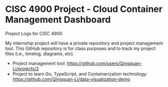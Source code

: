 # CISC 4900 Project - Cloud Container Management Dashboard
Project Logs for CISC 4900

My internship project will have a private repository and project management tool. This GitHub repository is for class purposes and to track my project files (i.e., timelog, diagrams, etc).

- Project management tool: https://github.com/users/Qingquan-Li/projects/2
- Project to learn Go, TypeScript, and Containerization technology: https://github.com/Qingquan-Li/data-visualization-demo
